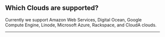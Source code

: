<!-- usedin: [ _general/Introduction] - post: -->


## Which Clouds are supported?

Currently we support Amazon Web Services, Digital Ocean, Google Compute Engine, Linode, Microsoft Azure, Rackspace, and CloudA clouds.

* * *


